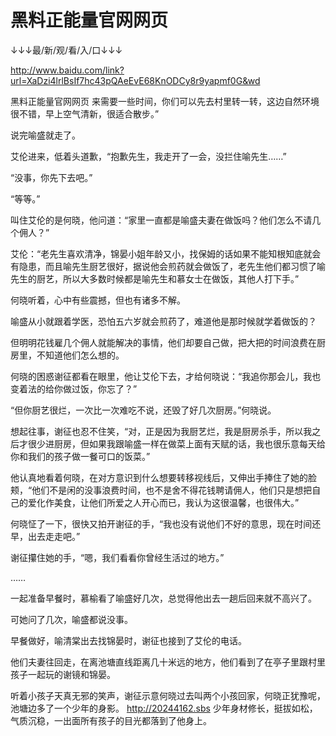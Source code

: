 # 黑料正能量官网网页

↓↓↓最/新/观/看/入/口↓↓↓

http://www.baidu.com/link?url=XaDzi4lrlBsIf7hc43pQAeEvE68KnODCy8r9yapmf0G&wd

黑料正能量官网网页
来需要一些时间，你们可以先去村里转一转，这边自然环境很不错，早上空气清新，很适合散步。”

说完喻盛就走了。

艾伦进来，低着头道歉，“抱歉先生，我走开了一会，没拦住喻先生……”

“没事，你先下去吧。”

“等等。”

叫住艾伦的是何晓，他问道：“家里一直都是喻盛夫妻在做饭吗？他们怎么不请几个佣人？”

艾伦：“老先生喜欢清净，锦晏小姐年龄又小，找保姆的话如果不能知根知底就会有隐患，而且喻先生厨艺很好，据说他会煎药就会做饭了，老先生他们都习惯了喻先生的厨艺，所以大多数时候都是喻先生和慕女士在做饭，其他人打下手。”

何晓听着，心中有些震撼，但也有诸多不解。

喻盛从小就跟着学医，恐怕五六岁就会煎药了，难道他是那时候就学着做饭的？

但明明花钱雇几个佣人就能解决的事情，他们却要自己做，把大把的时间浪费在厨房里，不知道他们怎么想的。

何晓的困惑谢征都看在眼里，他让艾伦下去，才给何晓说：“我追你那会儿，我也变着法的给你做过饭，你忘了？”

“但你厨艺很烂，一次比一次难吃不说，还毁了好几次厨房。”何晓说。

想起往事，谢征也忍不住笑，“对，正是因为我厨艺烂，我是厨房杀手，所以我之后才很少进厨房，但如果我跟喻盛一样在做菜上面有天赋的话，我也很乐意每天给你和我们的孩子做一餐可口的饭菜。”

他认真地看着何晓，在对方意识到什么想要转移视线后，又伸出手捧住了她的脸颊，“他们不是闲的没事浪费时间，也不是舍不得花钱聘请佣人，他们只是想把自己的爱化作美食，让他们所爱之人开心而已，我认为这很温馨，也很伟大。”

何晓怔了一下，很快又拍开谢征的手，“我也没有说他们不好的意思，现在时间还早，出去走走吧。”

谢征攥住她的手，“嗯，我们看看你曾经生活过的地方。”

……

一起准备早餐时，慕榆看了喻盛好几次，总觉得他出去一趟后回来就不高兴了。

可她问了几次，喻盛都说没事。

早餐做好，喻清棠出去找锦晏时，谢征也接到了艾伦的电话。

他们夫妻往回走，在离池塘直线距离几十米远的地方，他们看到了在亭子里跟村里孩子一起玩的谢镜和锦晏。

听着小孩子天真无邪的笑声，谢征示意何晓过去叫两个小孩回家，何晓正犹豫呢，池塘边多了一个少年的身影。
http://20244162.sbs
少年身材修长，挺拔如松，气质沉稳，一出面所有孩子的目光都落到了他身上。
